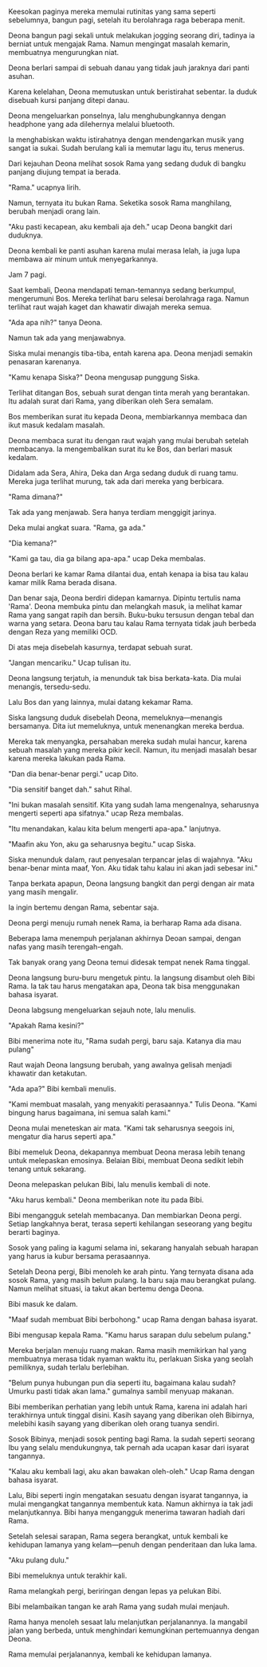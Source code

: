 Keesokan paginya mereka memulai rutinitas yang sama seperti sebelumnya, bangun pagi, setelah itu berolahraga raga beberapa menit.

Deona bangun pagi sekali untuk melakukan jogging seorang diri, tadinya ia berniat untuk mengajak Rama. Namun mengingat masalah kemarin, membuatnya mengurungkan niat.

Deona berlari sampai di sebuah danau yang tidak jauh jaraknya dari panti asuhan.

Karena kelelahan, Deona memutuskan untuk beristirahat sebentar. Ia duduk disebuah kursi panjang ditepi danau.

Deona mengeluarkan ponselnya, lalu menghubungkannya dengan headphone yang ada dilehernya melalui bluetooth.

Ia menghabiskan waktu istirahatnya dengan mendengarkan musik yang sangat ia sukai. Sudah berulang kali ia memutar lagu itu, terus menerus.

Dari kejauhan Deona melihat sosok Rama yang sedang duduk di bangku panjang diujung tempat ia berada.

"Rama." ucapnya lirih.

Namun, ternyata itu bukan Rama. Seketika sosok Rama manghilang, berubah menjadi orang lain.

"Aku pasti kecapean, aku kembali aja deh." ucap Deona bangkit dari duduknya.

Deona kembali ke panti asuhan karena mulai merasa lelah, ia juga lupa membawa air minum untuk menyegarkannya.

Jam 7 pagi. 

Saat kembali, Deona mendapati teman-temannya sedang berkumpul, mengerumuni Bos. Mereka terlihat baru selesai berolahraga raga. Namun terlihat raut wajah kaget dan khawatir diwajah mereka semua.

"Ada apa nih?" tanya Deona.

Namun tak ada yang menjawabnya.

Siska mulai menangis tiba-tiba, entah karena apa. Deona menjadi semakin penasaran karenanya.

"Kamu kenapa Siska?" Deona mengusap punggung Siska.

Terlihat ditangan Bos, sebuah surat dengan tinta merah yang berantakan. Itu adalah surat dari Rama, yang diberikan oleh Sera semalam.

Bos memberikan surat itu kepada Deona, membiarkannya membaca dan ikut masuk kedalam masalah.

Deona membaca surat itu dengan raut wajah yang mulai berubah setelah membacanya. Ia mengembalikan surat itu ke Bos, dan berlari masuk kedalam.

Didalam ada Sera, Ahira, Deka dan Arga sedang duduk di ruang tamu. Mereka juga terlihat murung, tak ada dari mereka yang berbicara.

"Rama dimana?"

Tak ada yang menjawab.
Sera hanya terdiam menggigit jarinya.

Deka mulai angkat suara. "Rama, ga ada."

"Dia kemana?"

"Kami ga tau, dia ga bilang apa-apa." ucap Deka membalas.

Deona berlari ke kamar Rama dilantai dua, entah kenapa ia bisa tau kalau kamar milik Rama berada disana.

Dan benar saja, Deona berdiri didepan kamarnya. Dipintu tertulis nama 'Rama'. Deona membuka pintu dan melangkah masuk, ia melihat kamar Rama yang sangat rapih dan bersih. Buku-buku tersusun dengan tebal dan warna yang setara. Deona baru tau kalau Rama ternyata tidak jauh berbeda dengan Reza yang memiliki OCD.

Di atas meja disebelah kasurnya, terdapat sebuah surat.

"Jangan mencariku." Ucap tulisan itu.

Deona langsung terjatuh, ia menunduk tak bisa berkata-kata. Dia mulai menangis, tersedu-sedu.

Lalu Bos dan yang lainnya, mulai datang kekamar Rama.

Siska langsung duduk disebelah Deona, memeluknya—menangis bersamanya. Dita iut memeluknya, untuk menenangkan mereka berdua.

Mereka tak menyangka, persahaban mereka sudah mulai hancur, karena sebuah masalah yang mereka pikir kecil. Namun, itu menjadi masalah besar karena mereka lakukan pada Rama.

"Dan dia benar-benar pergi." ucap Dito.

"Dia sensitif banget dah." sahut Rihal.

"Ini bukan masalah sensitif. Kita yang sudah lama mengenalnya, seharusnya mengerti seperti apa sifatnya." ucap Reza membalas.

"Itu menandakan, kalau kita belum mengerti apa-apa." lanjutnya.

"Maafin aku Yon, aku ga seharusnya begitu." ucap Siska.

Siska menunduk dalam, raut penyesalan terpancar jelas di wajahnya. "Aku benar-benar minta maaf, Yon. Aku tidak tahu kalau ini akan jadi sebesar ini."

Tanpa berkata apapun, Deona langsung bangkit dan pergi dengan air mata yang masih mengalir.

Ia ingin bertemu dengan Rama, sebentar saja.

Deona pergi menuju rumah nenek Rama, ia berharap Rama ada disana. 

Beberapa lama menempuh perjalanan akhirnya Deoan sampai, dengan nafas yang masih terengah-engah. 

Tak banyak orang yang Deona temui didesak tempat nenek Rama tinggal.

Deona langsung buru-buru mengetuk pintu. Ia langsung disambut oleh Bibi Rama. Ia tak tau harus mengatakan apa, Deona tak bisa menggunakan bahasa isyarat. 

Deona labgsung mengeluarkan sejauh note, lalu menulis. 

"Apakah Rama kesini?"

Bibi menerima note itu, "Rama sudah pergi, baru saja. Katanya dia mau pulang"

Raut wajah Deona langsung berubah, yang awalnya gelisah menjadi khawatir dan ketakutan. 

"Ada apa?" Bibi kembali menulis. 

"Kami membuat masalah, yang menyakiti perasaannya." Tulis Deona. "Kami bingung harus bagaimana, ini semua salah kami."

Deona mulai meneteskan air mata. "Kami tak seharusnya seegois ini, mengatur dia harus seperti apa."

Bibi memeluk Deona, dekapannya membuat Deona merasa lebih tenang untuk melepaskan emosinya. Belaian Bibi, membuat Deona sedikit lebih tenang untuk sekarang. 

Deona melepaskan pelukan Bibi, lalu menulis kembali di note.

"Aku harus kembali." Deona memberikan note itu pada Bibi. 

Bibi mengangguk setelah membacanya. Dan membiarkan Deona pergi. Setiap langkahnya berat, terasa seperti kehilangan seseorang yang begitu berarti baginya. 

Sosok yang paling ia kagumi selama ini, sekarang hanyalah sebuah harapan yang harus ia kubur bersama perasaannya. 

Setelah Deona pergi, Bibi menoleh ke arah pintu. Yang ternyata disana ada sosok Rama, yang masih belum pulang. Ia baru saja mau berangkat pulang. Namun melihat situasi, ia takut akan bertemu denga Deona.

Bibi masuk ke dalam. 

"Maaf sudah membuat Bibi berbohong." ucap Rama dengan bahasa isyarat. 

Bibi mengusap kepala Rama. "Kamu harus sarapan dulu sebelum pulang."

Mereka berjalan menuju ruang makan. Rama masih memikirkan hal yang membuatnya merasa tidak nyaman waktu itu, perlakuan Siska yang seolah pemiliknya, sudah terlalu berlebihan. 

"Belum punya hubungan pun dia seperti itu, bagaimana kalau sudah? Umurku pasti tidak akan lama." gumalnya sambil menyuap makanan. 

Bibi memberikan perhatian yang lebih untuk Rama, karena ini adalah hari terakhirnya untuk tinggal disini. Kasih sayang yang diberikan oleh Bibirnya, melebihi kasih sayang yang diberikan oleh orang tuanya sendiri. 

Sosok Bibinya, menjadi sosok penting bagi Rama. Ia sudah seperti seorang Ibu yang selalu mendukungnya, tak pernah ada ucapan kasar dari isyarat tangannya.

"Kalau aku kembali lagi, aku akan bawakan oleh-oleh." Ucap Rama dengan bahasa isyarat.

Lalu, Bibi seperti ingin mengatakan sesuatu dengan isyarat tangannya, ia mulai mengangkat tangannya membentuk kata. Namun akhirnya ia tak jadi melanjutkannya. Bibi hanya mengangguk menerima tawaran hadiah dari Rama. 

Setelah selesai sarapan, Rama segera berangkat, untuk kembali ke kehidupan lamanya yang kelam—penuh dengan penderitaan dan luka lama. 

"Aku pulang dulu."

Bibi memeluknya untuk terakhir kali. 

Rama melangkah pergi, beriringan dengan lepas ya pelukan Bibi. 

Bibi melambaikan tangan ke arah Rama yang sudah mulai menjauh. 

Rama hanya menoleh sesaat lalu melanjutkan perjalanannya. Ia mangabil jalan yang berbeda, untuk menghindari kemungkinan pertemuannya dengan Deona. 

Rama memulai perjalanannya, kembali ke kehidupan lamanya. 

